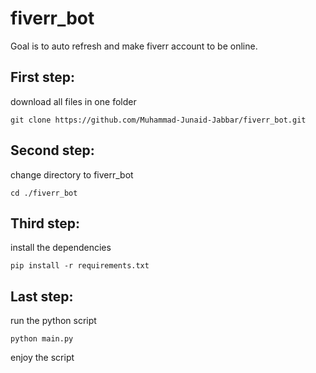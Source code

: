 # fiverr_bot
Goal is to  auto refresh and make fiverr account to be online.

## First step:
download all files in one folder
```console
git clone https://github.com/Muhammad-Junaid-Jabbar/fiverr_bot.git
```
## Second step:
change directory to fiverr_bot
```
cd ./fiverr_bot
```
## Third step:
install the dependencies
```console
pip install -r requirements.txt
```
## Last step:
run the python script
```console
python main.py
```
 enjoy the script
